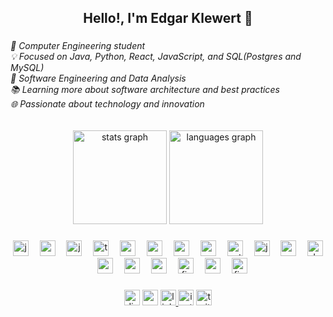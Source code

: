 <h2 align="center">Hello!, I'm Edgar Klewert 👋</h2>

###

<h6 align="left">🚀 Computer Engineering student<br>💡 Focused on Java, Python, React, JavaScript, and SQL(Postgres and MySQL)<br>🧠 Software Engineering and Data Analysis<br>📚 Learning more about software architecture and best practices<br>🌐 Passionate about technology and innovation</h6>

###

<div align="center">
  <img src="https://github-readme-stats.vercel.app/api?username=Edgar-Klewert&hide_title=false&hide_rank=false&show_icons=true&include_all_commits=true&count_private=true&disable_animations=false&theme=github_dark&locale=en&hide_border=false" height="150" alt="stats graph"  />
  <img src="https://github-readme-stats.vercel.app/api/top-langs?username=Edgar-Klewert&locale=en&hide_title=false&layout=compact&card_width=320&langs_count=5&theme=github_dark&hide_border=false" height="150" alt="languages graph"  />
</div>

###

<div align="center">
  <img src="https://skillicons.dev/icons?i=java" height="25" alt="java logo"  />
  <img width="10" />
  <img src="https://skillicons.dev/icons?i=spring" height="25" alt="spring logo"  />
  <img width="10" />
  <img src="https://skillicons.dev/icons?i=js" height="25" alt="javascript logo"  />
  <img width="10" />
  <img src="https://skillicons.dev/icons?i=ts" height="25" alt="typescript logo"  />
  <img width="10" />
  <img src="https://skillicons.dev/icons?i=react" height="25" alt="react logo"  />
  <img width="10" />
  <img src="https://skillicons.dev/icons?i=nextjs" height="25" alt="nextjs logo"  />
  <img width="10" />
  <img src="https://skillicons.dev/icons?i=angular" height="25" alt="angularjs logo"  />
  <img width="10" />
  <img src="https://skillicons.dev/icons?i=nodejs" height="25" alt="nodejs logo"  />
  <img width="10" />
  <img src="https://skillicons.dev/icons?i=py" height="25" alt="python logo"  />
  <img width="10" />
  <img src="https://cdn.jsdelivr.net/gh/devicons/devicon/icons/jupyter/jupyter-original.svg" height="25" alt="jupyter logo"  />
  <img width="10" />
  <img src="https://skillicons.dev/icons?i=cs" height="25" alt="csharp logo"  />
  <img width="10" />
  <img src="https://skillicons.dev/icons?i=docker" height="25" alt="docker logo"  />
  <img width="10" />
  <img src="https://skillicons.dev/icons?i=mysql" height="25" alt="mysql logo"  />
  <img width="10" />
  <img src="https://skillicons.dev/icons?i=postgres" height="25" alt="postgresql logo"  />
  <img width="10" />
  <img src="https://skillicons.dev/icons?i=mongodb" height="25" alt="mongodb logo"  />
  <img width="10" />
  <img src="https://skillicons.dev/icons?i=firebase" height="25" alt="firebase logo"  />
  <img width="10" />
  <img src="https://cdn.jsdelivr.net/gh/devicons/devicon/icons/oracle/oracle-original.svg" height="25" alt="oracle logo"  />
  <img width="10" />
  <img src="https://skillicons.dev/icons?i=figma" height="25" alt="figma logo"  />
</div>

###

<div align="center">
  <img src="https://img.shields.io/static/v1?message=Discord&logo=discord&label=&color=7289DA&logoColor=white&labelColor=&style=for-the-badge" height="25" alt="discord logo"  />
  <img src="https://img.shields.io/static/v1?message=Gmail&logo=gmail&label=&color=D14836&logoColor=white&labelColor=&style=for-the-badge" height="25" alt="gmail logo"  />
  <a href="https://www.linkedin.com/in/edgar-klewert/" target="_blank">
    <img src="https://img.shields.io/static/v1?message=LinkedIn&logo=linkedin&label=&color=0077B5&logoColor=white&labelColor=&style=for-the-badge" height="25" alt="linkedin logo"  />
  </a>
  <img src="https://img.shields.io/static/v1?message=Instagram&logo=instagram&label=&color=E4405F&logoColor=white&labelColor=&style=for-the-badge" height="25" alt="instagram logo"  />
  <img src="https://img.shields.io/static/v1?message=Twitch&logo=twitch&label=&color=9146FF&logoColor=white&labelColor=&style=for-the-badge" height="25" alt="twitch logo"  />
</div>

###
